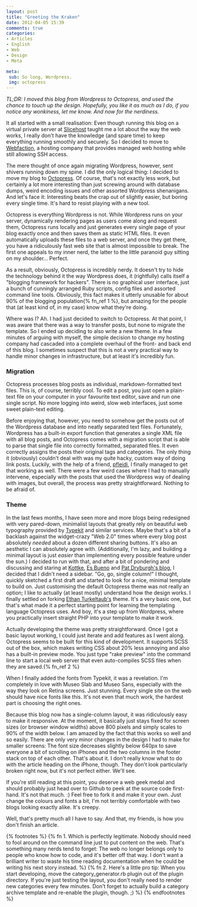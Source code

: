 ```yaml
---
layout: post
title: "Greeting the Kraken"
date: 2012-04-05 15:39
comments: true
categories: 
- Articles
- English
- Web
- Design
- Meta

meta:
 sub: So long, Wordpress.
 img: octopress
---
```


*TL;DR: I moved this blog from Wordpress to Octopress, and used the chance to touch up the design. Hopefully, you like it as much as I do, if you notice any wonkiness, let me know. And now for the nerdiness.*

It all started with a small realisation: Even though running this blog on a virtual private server at [Slicehost](http://slicehost.com) taught me a lot about the way the web works, I really don't have the knowledge (and spare time) to keep everything running smoothly and securely. So I decided to move to [Webfaction](http://webfaction.com), a hosting company that provides managed web hosting while still allowing SSH access.

The mere thought of once again migrating Wordpress, however, sent shivers running down my spine. I did the only logical thing: I decided to move my blog to [Octopress](http://octopress.org). Of course, that's not exactly less work, but certainly a lot more interesting than just screwing around with database dumps, weird encoding issues and other assorted Wordpress shenanigans. And let's face it: Interesting beats the crap out of slightly easier, but boring every single time. It's hard to resist playing with a new tool.

Octopress is everything Wordpress is not. While Wordpress runs on your server, dynamically rendering pages as users come along and request them, Octopress runs locally and just generates every single page of your blog exactly once and then saves them as static HTML files. It even automatically uploads these files to a web server, and once they get there, you have a ridiculously fast web site that is almost impossible to break. The first one appeals to my inner nerd, the latter to the little paranoid guy sitting on my shoulder... Perfect.

As a result, obviously, Octopress is incredibly nerdy. It doesn't try to hide the technology behind it the way Wordpress does, it (rightfully) calls itself a "blogging framework for hackers". There is no graphical user interface, just a bunch of cunningly arranged Ruby scripts, config files and assorted command line tools. Obviously, this fact makes it utterly unusable for about 90% of the blogging population{% fn_ref 1 %}, but amazing for the people that (at least kind of, in my case) know what they're doing. 

Where was I? Ah. I had just decided to switch to Octopress. At that point, I was aware that there was a way to transfer posts, but none to migrate the template. So I ended up deciding to also write a new theme. In a few minutes of arguing with myself, the simple decision to change my hosting company had cascaded into a complete overhaul of the front- and back end of this blog. I sometimes suspect that this is not a very practical way to handle minor changes in infrastructure, but at least it's incredibly fun.

### Migration

Octopress processes blog posts as individual, markdown-formatted text files. This is, of course, terribly cool. To edit a post, you just open a plain-text file on your computer in your favourite text editor, save and run one single script. No more logging into weird, slow web interfaces, just some sweet plain-text editing.

Before enjoying that, however, you need to somehow get the posts out of the Wordpress database and into neatly separated text files. Fortunately, Wordpress has a built-in export function that generates a single XML file with all blog posts, and Octopress comes with a migration script that is able to parse that single file into correctly formatted, separated files. It even correctly assigns the posts their original tags and categories. The only thing it (obviously) couldn't deal with was my quite hacky, custom way of doing link posts. Luckily, with the help of a friend, [pfleidi](https://twitter.com/pfleidi), I finally managed to get that working as well. There were a few weird cases where I had to manually intervene, especially with the posts that used the Wordpress way of dealing with images, but overall, the process was pretty straightforward. Nothing to be afraid of.

### Theme

In the last fews months, I have seen more and more blogs being redesigned with very pared-down, minimalist layouts that greatly rely on beautiful web typography provided by [Typekit](http://typekit.com) and similar services. Maybe that's a bit of a backlash against the widget-crazy "Web 2.0" times where every blog post absolutely *needed* about a dozen different sharing buttons. It's also an aesthetic I can absolutely agree with. (Additionally, I'm lazy, and building a minimal layout is just *easier* than implementing every possible feature under the sun.) I decided to run with that, and after a bit of pondering and discussing and staring at [Kottke](http://kottke.org), [Es Bueno](http://esbueno.noahstokes.com/) and [Pat Dryburgh's blog](http://patdryburgh.com/), I decided that I didn't need a sidebar. "Go, go, single column!" I thought, quickly sketched a first draft and started to look for a nice, minimal template to build on. Just customising the default Octopress theme was not really an option; I like to actually (at least mostly) understand how the design works. I finally settled on forking [Ethan Turkeltaub's](http://ethan.heroku.com/) theme. It's a very basic one, but that's what made it a perfect starting point for learning the templating language Octopress uses. And boy, it's a step up from Wordpress, where you practically insert straight PHP into your template to make it work. 

Actually developing the theme was pretty straightforward. Once I got a basic layout working, I could just iterate and add features as I went along. Octopress seems to be built for this kind of development. It supports SCSS out of the box, which makes writing CSS about 20% less annoying and also has a built-in preview mode. You just type "rake preview" into the command line to start a local web server that even auto-compiles SCSS files when they are saved.{% fn_ref 2 %}

When I finally added the fonts from Typekit, it was a revelation. I'm completely in love with Museo Slab and Museo Sans, especially with the way they look on Retina screens. Just stunning. Every single site on the web should have nice fonts like this. It's not even that much work, the hardest part is choosing the right ones.

Because this blog now has a single-column layout, it was ridiculously easy to make it responsive. At the moment, it basically just stays fixed for screen sizes (or browser window widths) above 800 pixels and simply scales to 90% of the width below. I am amazed by the fact that this works so well and so easily. There are only very minor changes in the design I had to make for smaller screens: The font size decreases slightly below 640px to save everyone a bit of scrolling on iPhones and the two columns in the footer stack on top of each other. That's about it. I don't really know what to do with the article heading on the iPhone, though. They don't look particularly broken right now, but it's not perfect either. We'll see.

If you're still reading at this point, you deserve a web geek medal and should probably just head over to Github to peek at the source code first-hand. It's not that much. :) Feel free to fork it and make it your own. Just change the colours and fonts a bit, I'm not terribly comfortable with two blogs looking exactly alike. It's creepy.

Well, that's pretty much all I have to say. And that, my friends, is how you don't finish an article.


{% footnotes %}
{% fn 1. Which is perfectly legitimate. Nobody should need to fool around on the command line just to put content on the web. That's something many nerds tend to forget: The web no longer belongs only to people who know how to code, and it's better off that way. I don't want a brilliant writer to waste his time reading documentation when he could be writing his next story instead. %}
{% fn 2. Here's a little pro tip: When you start developing, move the category_generator.rb plugin out of the plugin directory. If you're just testing the layout, you don't really need to render new categories every few minutes. Don't forget to actually build a category archive template and re-enable the plugin, though. ;) %}
{% endfootnotes %}
